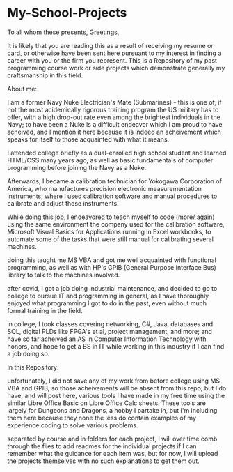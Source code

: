 # My-School-Projects

To all whom these presents, Greetings,

It is likely that you are reading this as a result of receiving my resume or card, or otherwise have been sent here pursuant to my interest in finding a career with you or the firm you represent.
This is a Repository of my past programming course work or side projects which demonstrate generally my craftsmanship in this field.

About me:

I am a former Navy Nuke Electrician's Mate (Submarines) - this is one of, if not the most acidemically rigorous training program the US military has to offer, with a high drop-out rate even among the brightest individuals in the Navy; to have been a Nuke is a difficult endeavor which I am proud to have acheived, and I mention it here because it is indeed an acheivement which speaks for itself to those acquainted with what it means.

I attended college briefly as a dual-enrolled high school student and learned HTML/CSS many years ago, as well as basic fundamentals of computer programming before joining the Navy as a Nuke.

Afterwards, I became a calibration technician for Yokogawa Corporation of America, who manufactures precision electronic measurementation instruments; where I used calibration software and manual procedures to calibrate and adjust those instruments.

While doing this job, I endeavored to teach myself to code (more/ again) using the same environment the company used for the calibration software, Microsoft Visual Basics for Applications running in Excel workbooks, to automate some of the tasks that were still manual for calibrating several machines.

doing this taught me MS VBA and got me well acquainted with functional programming, as well as with HP's GPIB (General Purpose Interface Bus) library to talk to the machines involved.

after covid, I got a job doing industrial maintenance, and decided to go to college to pursue IT and programming in general, as I have thoroughly enjoyed what programming I got to do in the past, even without much formal training in the field.

in college, I took classes covering networking, C#, Java, databases and SQL, digital PLDs like FPGA's et al, project management, and more; and have so far acheived an AS in Computer Information Technology with honors, and hope to get a BS in IT while working in this industry if I can find a job doing so.

In this Repository:

unfortunately, I did not save any of my work from before college using MS VBA and GPIB, so those acheivements will be absent from this repo; but I do have, and will post here, various tools I have made in my free time using the similar Libre Office Basic on Libre Office Calc sheets. These tools are largely for Dungeons and Dragons, a hobby I partake in, but I'm including them here because they none the less do contain examples of my experience coding to solve various problems.

separated by course and in folders for each project, I will over time comb through the files to add readmes for the individual projects if I can remember what the guidance for each item was, but for now, I will upload the projects themselves with no such explanations to get them out.
